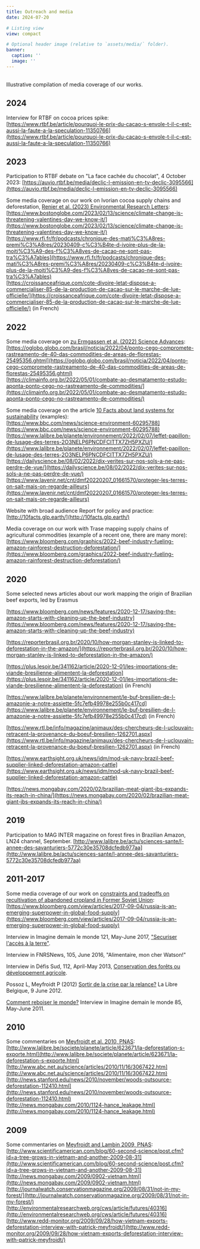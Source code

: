 ```yaml
---
title: Outreach and media
date: 2024-07-20

# Listing view
view: compact

# Optional header image (relative to `assets/media/` folder).
banner:
  caption: ''
  image: ''
---
```


<br>
Illustrative compilation of media coverage of our works. 

## 2024 

Interview for RTBF on cocoa prices spike:
[https://www.rtbf.be/article/pourquoi-le-prix-du-cacao-s-envole-t-il-c-est-aussi-la-faute-a-la-speculation-11350766](https://www.rtbf.be/article/pourquoi-le-prix-du-cacao-s-envole-t-il-c-est-aussi-la-faute-a-la-speculation-11350766) 

## 2023

Participation to RTBF debate on "La face cachée du chocolat", 4 October 2023:
[https://auvio.rtbf.be/media/declic-l-emission-en-tv-declic-3095566](https://auvio.rtbf.be/media/declic-l-emission-en-tv-declic-3095566)   

Some media coverage on our work on Ivorian cocoa supply chains and deforestation, [Renier et al. (2023) Environmental Research Letters](https://dx.doi.org/10.1088/1748-9326/acad8e): <br> 
[https://www.bostonglobe.com/2023/02/13/science/climate-change-is-threatening-valentines-day-we-know-it/](https://www.bostonglobe.com/2023/02/13/science/climate-change-is-threatening-valentines-day-we-know-it/)   
[https://www.rfi.fr/fr/podcasts/chronique-des-mati%C3%A8res-premi%C3%A8res/20230409-c%C3%B4te-d-ivoire-plus-de-la-moiti%C3%A9-des-f%C3%A8ves-de-cacao-ne-sont-pas-tra%C3%A7ables](https://www.rfi.fr/fr/podcasts/chronique-des-mati%C3%A8res-premi%C3%A8res/20230409-c%C3%B4te-d-ivoire-plus-de-la-moiti%C3%A9-des-f%C3%A8ves-de-cacao-ne-sont-pas-tra%C3%A7ables)  
[https://croissanceafrique.com/cote-divoire-letat-dispose-a-commercialiser-85-de-la-production-de-cacao-sur-le-marche-de-lue-officielle/](https://croissanceafrique.com/cote-divoire-letat-dispose-a-commercialiser-85-de-la-production-de-cacao-sur-le-marche-de-lue-officielle/) (in French)

## 2022

Some media coverage on [zu Ermgassen et al. (2022) Science Advances](https://doi.org/10.1126/sciadv.abn3132): <br> 
[https://oglobo.globo.com/brasil/noticia/2022/04/ponto-cego-compromete-rastreamento-de-40-das-commodities-de-areas-de-florestas-25495356.ghtml](https://oglobo.globo.com/brasil/noticia/2022/04/ponto-cego-compromete-rastreamento-de-40-das-commodities-de-areas-de-florestas-25495356.ghtml)    
[https://climainfo.org.br/2022/05/01/combate-ao-desmatamento-estudo-aponta-ponto-cego-no-rastreamento-de-commodities/](https://climainfo.org.br/2022/05/01/combate-ao-desmatamento-estudo-aponta-ponto-cego-no-rastreamento-de-commodities/)  

Some media coverage on the article [10 Facts about land systems for sustainability](https://dx.doi.org/10.1073/pnas.2109217118) (examples): <br>
[https://www.bbc.com/news/science-environment-60295788](https://www.bbc.com/news/science-environment-60295788)  
[https://www.lalibre.be/planete/environnement/2022/02/07/leffet-papillon-de-lusage-des-terres-2O3NELP6PNCDFCITTX7ZH5PXZU/](https://www.lalibre.be/planete/environnement/2022/02/07/leffet-papillon-de-lusage-des-terres-2O3NELP6PNCDFCITTX7ZH5PXZU/)  
[https://dailyscience.be/08/02/2022/dix-verites-sur-nos-sols-a-ne-pas-perdre-de-vue/](https://dailyscience.be/08/02/2022/dix-verites-sur-nos-sols-a-ne-pas-perdre-de-vue/)  
[https://www.lavenir.net/cnt/dmf20220207_01661570/proteger-les-terres-on-sait-mais-on-regarde-ailleurs](https://www.lavenir.net/cnt/dmf20220207_01661570/proteger-les-terres-on-sait-mais-on-regarde-ailleurs)  

Website with broad audience Report for policy and practice:  
[http://10facts.glp.earth/](http://10facts.glp.earth/)    

Media coverage on our work with Trase mapping supply chains of agricultural commodities (example of a recent one, there are many more):
[https://www.bloomberg.com/graphics/2022-beef-industry-fueling-amazon-rainforest-destruction-deforestation/](https://www.bloomberg.com/graphics/2022-beef-industry-fueling-amazon-rainforest-destruction-deforestation/)


## 2020

Some selected news articles about our work mapping the origin of Brazilian beef exports, led by Erasmus

[https://www.bloomberg.com/news/features/2020-12-17/saving-the-amazon-starts-with-cleaning-up-the-beef-industry](https://www.bloomberg.com/news/features/2020-12-17/saving-the-amazon-starts-with-cleaning-up-the-beef-industry)

[https://reporterbrasil.org.br/2020/10/how-morgan-stanley-is-linked-to-deforestation-in-the-amazon/](https://reporterbrasil.org.br/2020/10/how-morgan-stanley-is-linked-to-deforestation-in-the-amazon/)

[https://plus.lesoir.be/341162/article/2020-12-01/les-importations-de-viande-bresilienne-alimentent-la-deforestation](https://plus.lesoir.be/341162/article/2020-12-01/les-importations-de-viande-bresilienne-alimentent-la-deforestation) (in French)

[https://www.lalibre.be/planete/environnement/le-buf-bresilien-de-l-amazonie-a-notre-assiette-5fc7efb49978e255b0c417cd](https://www.lalibre.be/planete/environnement/le-buf-bresilien-de-l-amazonie-a-notre-assiette-5fc7efb49978e255b0c417cd) (in French)

[https://www.rtl.be/info/magazine/animaux/des-chercheurs-de-l-uclouvain-retracent-la-provenance-du-boeuf-bresilien-1262701.aspx](https://www.rtl.be/info/magazine/animaux/des-chercheurs-de-l-uclouvain-retracent-la-provenance-du-boeuf-bresilien-1262701.aspx) (in French)

[https://www.earthsight.org.uk/news/idm/mod-uk-navy-brazil-beef-supplier-linked-deforestation-amazon-cattle](https://www.earthsight.org.uk/news/idm/mod-uk-navy-brazil-beef-supplier-linked-deforestation-amazon-cattle)

[https://news.mongabay.com/2020/02/brazilian-meat-giant-jbs-expands-its-reach-in-china/](https://news.mongabay.com/2020/02/brazilian-meat-giant-jbs-expands-its-reach-in-china/)


## 2019

Participation to MAG INTER magazine on forest fires in Brazilian Amazon, LN24 channel, September.
[http://www.lalibre.be/actu/sciences-sante/l-annee-des-savanturiers-5772c30e35708dcfedb977aa](http://www.lalibre.be/actu/sciences-sante/l-annee-des-savanturiers-5772c30e35708dcfedb977aa)


## 2011-2017

Some media coverage of our work on [constraints and tradeoffs on recultivation of abandoned cropland in Former Soviet Union](http://dx.doi.org/10.1016/j.gloenvcha.2016.01.003): <br> 
[https://www.bloomberg.com/view/articles/2017-09-04/russia-is-an-emerging-superpower-in-global-food-supply](https://www.bloomberg.com/view/articles/2017-09-04/russia-is-an-emerging-superpower-in-global-food-supply)  


Interview in Imagine demain le monde 121, May-June 2017, ["Securiser l'accès à la terre"](http://archives.imagine-magazine.com/lire/spip.php?rubrique245).

Interview in FNRSNews, 105, June 2016, "Alimentaire, mon cher Watson!"

Interview in Défis Sud, 112, April-May 2013, [Conservation des forêts ou développement agricole](http://www.sosfaim.be/pdf/publications/defis_sud/112/defis_sud_champ_foret_intro.pdf).

Possoz L, Meyfroidt P (2012) [Sortir de la crise par la relance?](http://www.lalibre.be/economie/entreprise-emploi/article/742822/sortir-de-la-crise-par-la-relance.html) La Libre Belgique, 9 June 2012.

[Comment reboiser le monde?](http://www.imagine-magazine.com/lire/spip.php?article1327) Interview in Imagine demain le monde 85, May-June 2011.


## 2010

Some commentaries on [Meyfroidt et al. 2010, PNAS](http://dx.doi.org/10.1073/pnas.1014773107): <br> 
[http://www.lalibre.be/societe/planete/article/623671/la-deforestation-s-exporte.html](http://www.lalibre.be/societe/planete/article/623671/la-deforestation-s-exporte.html)  
[http://www.abc.net.au/science/articles/2010/11/16/3067422.htm](http://www.abc.net.au/science/articles/2010/11/16/3067422.htm)  
[http://news.stanford.edu/news/2010/november/woods-outsource-deforestation-112410.html](http://news.stanford.edu/news/2010/november/woods-outsource-deforestation-112410.html)  
[http://news.mongabay.com/2010/1124-hance_leakage.html](http://news.mongabay.com/2010/1124-hance_leakage.html)  


## 2009

Some commentaries on [Meyfroidt and Lambin 2009, PNAS](http://dx.doi.org/10.1073/pnas.0904942106): <br> 
[http://www.scientificamerican.com/blog/60-second-science/post.cfm?id=a-tree-grows-in-vietnam-and-another-2009-08-31](http://www.scientificamerican.com/blog/60-second-science/post.cfm?id=a-tree-grows-in-vietnam-and-another-2009-08-31)  
[http://news.mongabay.com/2009/0902-vietnam.html](http://news.mongabay.com/2009/0902-vietnam.html)  
[http://journalwatch.conservationmagazine.org/2009/08/31/not-in-my-forest/](http://journalwatch.conservationmagazine.org/2009/08/31/not-in-my-forest/)  
[http://environmentalresearchweb.org/cws/article/futures/40316](http://environmentalresearchweb.org/cws/article/futures/40316)  
[http://www.redd-monitor.org/2009/09/28/how-vietnam-exports-deforestation-interview-with-patrick-meyfroidt/](http://www.redd-monitor.org/2009/09/28/how-vietnam-exports-deforestation-interview-with-patrick-meyfroidt/)  


